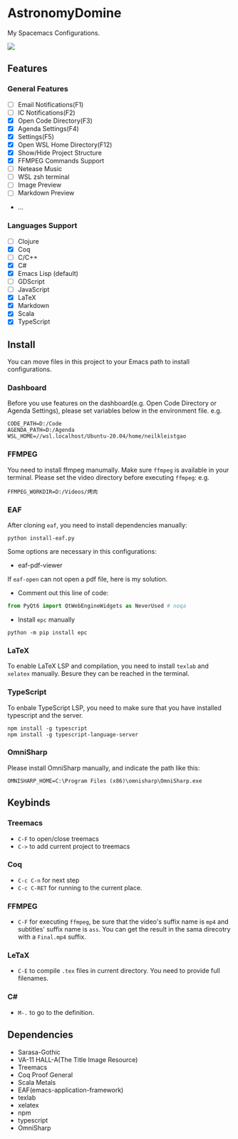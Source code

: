 # AstronomyDomine
My Spacemacs Configurations.

![](https://s2.loli.net/2022/12/05/Sfw68l1qRWKyOG3.png)

## Features
### General Features
- [ ] Email Notifications(F1)
- [ ] IC Notifications(F2)
- [x] Open Code Directory(F3)
- [x] Agenda Settings(F4)
- [x] Settings(F5)
- [x] Open WSL Home Directory(F12)
- [x] Show/Hide Project Structure
- [x] FFMPEG Commands Support
- [ ] Netease Music
- [ ] WSL zsh terminal
- [ ] Image Preview
- [ ] Markdown Preview
- ...

### Languages Support
- [ ] Clojure
- [x] Coq
- [ ] C/C++
- [x] C#
- [x] Emacs Lisp (default)
- [ ] GDScript
- [ ] JavaScript
- [x] LaTeX
- [x] Markdown
- [x] Scala
- [x] TypeScript

## Install
You can move files in this project to your Emacs path to install configurations.

### Dashboard
Before you use features on the dashboard(e.g. Open Code Directory or Agenda Settings), please set variables below in the environment file.
e.g.
```
CODE_PATH=D:/Code
AGENDA_PATH=D:/Agenda
WSL_HOME=//wsl.localhost/Ubuntu-20.04/home/neilkleistgao
```

### FFMPEG
You need to install ffmpeg manumally. Make sure `ffmpeg` is available in your terminal. Please set the video directory before executing `ffmpeg`:
e.g.
```
FFMPEG_WORKDIR=D:/Videos/烤肉
```

### EAF
After cloning `eaf`, you need to install dependencies manually:
```shell
python install-eaf.py
```

Some options are necessary in this configurations:
- eaf-pdf-viewer

If `eaf-open` can not open a pdf file, here is my solution.
- Comment out this line of code:
```python
from PyQt6 import QtWebEngineWidgets as NeverUsed # noqa
```
- Install `epc` manually
```shell
python -m pip install epc
```

### LaTeX
To enable LaTeX LSP and compilation, you need to install `texlab` and `xelatex` manually.
Besure they can be reached in the terminal.

### TypeScript
To enbale TypeScript LSP, you need to make sure that you have installed typescript and the server.
```shell
npm install -g typescript
npm install -g typescript-language-server
```

### OmniSharp
Please install OmniSharp manually, and indicate the path like this:
```
OMNISHARP_HOME=C:\Program Files (x86)\omnisharp\OmniSharp.exe
```

## Keybinds
### Treemacs
- `C-F` to open/close treemacs
- `C->` to add current project to treemacs

### Coq
- `C-c C-n` for next step
- `C-c C-RET` for running to the current place.

### FFMPEG
- `C-F` for executing `ffmpeg`, be sure that the video's suffix name is `mp4` and subtitles' suffix name is `ass`. You can get the result in the sama direcotry with a `Final.mp4` suffix.

### LeTaX
 - `C-E` to compile `.tex` files in current directory. You need to provide full filenames.

### C#
- `M-.` to go to the definition.

## Dependencies
- Sarasa-Gothic
- VA-11 HALL-A(The Title Image Resource)
- Treemacs
- Coq Proof General
- Scala Metals
- EAF(emacs-application-framework)
- texlab
- xelatex
- npm
- typescript
- OmniSharp

